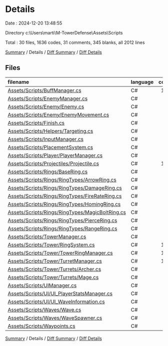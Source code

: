 # Details

Date : 2024-12-20 13:48:55

Directory c:\\Users\\marti\\M-TowerDefense\\Assets\\Scripts

Total : 30 files,  1636 codes, 31 comments, 345 blanks, all 2012 lines

[Summary](results.md) / Details / [Diff Summary](diff.md) / [Diff Details](diff-details.md)

## Files
| filename | language | code | comment | blank | total |
| :--- | :--- | ---: | ---: | ---: | ---: |
| [Assets/Scripts/BuffManager.cs](/Assets/Scripts/BuffManager.cs) | C# | 125 | 2 | 15 | 142 |
| [Assets/Scripts/EnemyManager.cs](/Assets/Scripts/EnemyManager.cs) | C# | 37 | 0 | 8 | 45 |
| [Assets/Scripts/Enemy/Enemy.cs](/Assets/Scripts/Enemy/Enemy.cs) | C# | 52 | 1 | 10 | 63 |
| [Assets/Scripts/Enemy/EnemyMovement.cs](/Assets/Scripts/Enemy/EnemyMovement.cs) | C# | 43 | 2 | 8 | 53 |
| [Assets/Scripts/Finish.cs](/Assets/Scripts/Finish.cs) | C# | 16 | 0 | 3 | 19 |
| [Assets/Scripts/Helpers/Targeting.cs](/Assets/Scripts/Helpers/Targeting.cs) | C# | 33 | 0 | 5 | 38 |
| [Assets/Scripts/InputManager.cs](/Assets/Scripts/InputManager.cs) | C# | 55 | 0 | 17 | 72 |
| [Assets/Scripts/PlacementSystem.cs](/Assets/Scripts/PlacementSystem.cs) | C# | 69 | 0 | 15 | 84 |
| [Assets/Scripts/Player/PlayerManager.cs](/Assets/Scripts/Player/PlayerManager.cs) | C# | 73 | 0 | 17 | 90 |
| [Assets/Scripts/Projectiles/Projectile.cs](/Assets/Scripts/Projectiles/Projectile.cs) | C# | 179 | 1 | 34 | 214 |
| [Assets/Scripts/Rings/BaseRing.cs](/Assets/Scripts/Rings/BaseRing.cs) | C# | 58 | 3 | 10 | 71 |
| [Assets/Scripts/Rings/RingTypes/ArrowRing.cs](/Assets/Scripts/Rings/RingTypes/ArrowRing.cs) | C# | 15 | 0 | 3 | 18 |
| [Assets/Scripts/Rings/RingTypes/DamageRing.cs](/Assets/Scripts/Rings/RingTypes/DamageRing.cs) | C# | 21 | 0 | 4 | 25 |
| [Assets/Scripts/Rings/RingTypes/FireRateRing.cs](/Assets/Scripts/Rings/RingTypes/FireRateRing.cs) | C# | 19 | 0 | 4 | 23 |
| [Assets/Scripts/Rings/RingTypes/HomingRing.cs](/Assets/Scripts/Rings/RingTypes/HomingRing.cs) | C# | 20 | 0 | 3 | 23 |
| [Assets/Scripts/Rings/RingTypes/MagicBoltRing.cs](/Assets/Scripts/Rings/RingTypes/MagicBoltRing.cs) | C# | 15 | 0 | 3 | 18 |
| [Assets/Scripts/Rings/RingTypes/PierceRing.cs](/Assets/Scripts/Rings/RingTypes/PierceRing.cs) | C# | 21 | 0 | 4 | 25 |
| [Assets/Scripts/Rings/RingTypes/RangeRing.cs](/Assets/Scripts/Rings/RingTypes/RangeRing.cs) | C# | 20 | 0 | 5 | 25 |
| [Assets/Scripts/TowerManager.cs](/Assets/Scripts/TowerManager.cs) | C# | 39 | 0 | 10 | 49 |
| [Assets/Scripts/Tower/RingSystem.cs](/Assets/Scripts/Tower/RingSystem.cs) | C# | 137 | 8 | 31 | 176 |
| [Assets/Scripts/Tower/TowerRingManager.cs](/Assets/Scripts/Tower/TowerRingManager.cs) | C# | 169 | 7 | 41 | 217 |
| [Assets/Scripts/Tower/TurretManager.cs](/Assets/Scripts/Tower/TurretManager.cs) | C# | 197 | 4 | 40 | 241 |
| [Assets/Scripts/Tower/Turrets/Archer.cs](/Assets/Scripts/Tower/Turrets/Archer.cs) | C# | 6 | 1 | 2 | 9 |
| [Assets/Scripts/Tower/Turrets/Mage.cs](/Assets/Scripts/Tower/Turrets/Mage.cs) | C# | 34 | 0 | 11 | 45 |
| [Assets/Scripts/UIManager.cs](/Assets/Scripts/UIManager.cs) | C# | 16 | 0 | 5 | 21 |
| [Assets/Scripts/UI/UI_PlayerStatsManager.cs](/Assets/Scripts/UI/UI_PlayerStatsManager.cs) | C# | 35 | 0 | 9 | 44 |
| [Assets/Scripts/UI/UI_WaveInformation.cs](/Assets/Scripts/UI/UI_WaveInformation.cs) | C# | 25 | 0 | 9 | 34 |
| [Assets/Scripts/Waves/Wave.cs](/Assets/Scripts/Waves/Wave.cs) | C# | 16 | 0 | 2 | 18 |
| [Assets/Scripts/Waves/WaveSpawner.cs](/Assets/Scripts/Waves/WaveSpawner.cs) | C# | 77 | 1 | 14 | 92 |
| [Assets/Scripts/Waypoints.cs](/Assets/Scripts/Waypoints.cs) | C# | 14 | 1 | 3 | 18 |

[Summary](results.md) / Details / [Diff Summary](diff.md) / [Diff Details](diff-details.md)